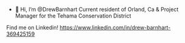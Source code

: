 - 👋 Hi, I’m @DrewBarnhart
Current resident of Orland, Ca & Project Manager for the Tehama Conservation District

Find me on Linkedin! https://www.linkedin.com/in/drew-barnhart-369425159
